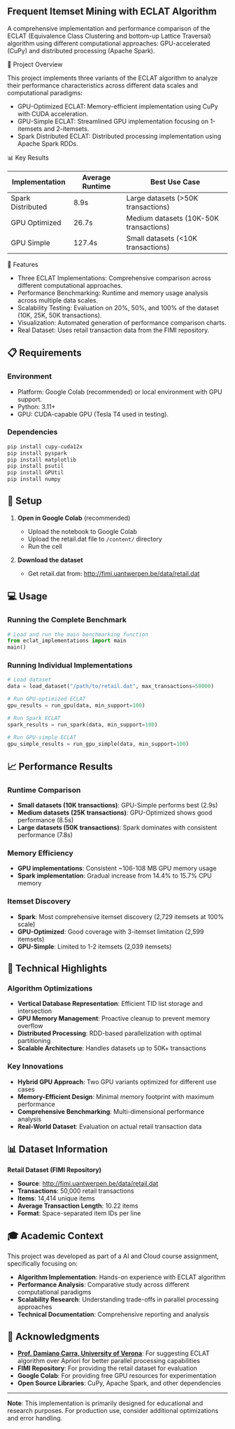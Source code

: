 ## Frequent Itemset Mining with ECLAT Algorithm

A comprehensive implementation and performance comparison of the ECLAT (Equivalence Class Clustering and bottom-up Lattice Traversal) algorithm using different computational approaches: GPU-accelerated (CuPy) and distributed processing (Apache Spark).

🎯 Project Overview

This project implements three variants of the ECLAT algorithm to analyze their performance characteristics across different data scales and computational paradigms:

- GPU-Optimized ECLAT: Memory-efficient implementation using CuPy with CUDA acceleration.
- GPU-Simple ECLAT: Streamlined GPU implementation focusing on 1-itemsets and 2-itemsets.
- Spark Distributed ECLAT: Distributed processing implementation using Apache Spark RDDs.

📊 Key Results

| Implementation    | Average Runtime | Best Use Case                 |
|-------------------|--------|----------------------------------------|
| Spark Distributed | 8.9s   | Large datasets (>50K transactions)     |
| GPU Optimized     | 26.7s  | Medium datasets (10K-50K transactions) |
| GPU Simple        | 127.4s | Small datasets (<10K transactions)     |

🚀 Features

- Three ECLAT Implementations: Comprehensive comparison across different computational approaches.
- Performance Benchmarking: Runtime and memory usage analysis across multiple data scales.
- Scalability Testing: Evaluation on 20%, 50%, and 100% of the dataset (10K, 25K, 50K transactions).
- Visualization: Automated generation of performance comparison charts.
- Real Dataset: Uses retail transaction data from the FIMI repository.

## 📋 Requirements

### Environment
- Platform: Google Colab (recommended) or local environment with GPU support.
- Python: 3.11+
- GPU: CUDA-capable GPU (Tesla T4 used in testing).

### Dependencies
```bash
pip install cupy-cuda12x
pip install pyspark
pip install matplotlib
pip install psutil
pip install GPUtil
pip install numpy
```

## 🔧 Setup

1. **Open in Google Colab** (recommended)
   - Upload the notebook to Google Colab
   - Upload the retail.dat file to `/content/` directory
   - Run the cell

2. **Download the dataset**
   - Get retail.dat from: http://fimi.uantwerpen.be/data/retail.dat

## 💻 Usage

### Running the Complete Benchmark

```python
# Load and run the main benchmarking function
from eclat_implementations import main
main()
```

### Running Individual Implementations

```python
# Load dataset
data = load_dataset("/path/to/retail.dat", max_transactions=50000)

# Run GPU-optimized ECLAT
gpu_results = run_gpu(data, min_support=100)

# Run Spark ECLAT
spark_results = run_spark(data, min_support=100)

# Run GPU-simple ECLAT
gpu_simple_results = run_gpu_simple(data, min_support=100)
```

## 📈 Performance Results

### Runtime Comparison
- **Small datasets (10K transactions)**: GPU-Simple performs best (2.9s)
- **Medium datasets (25K transactions)**: GPU-Optimized shows good performance (8.5s)
- **Large datasets (50K transactions)**: Spark dominates with consistent performance (7.8s)

### Memory Efficiency
- **GPU implementations**: Consistent ~106-108 MB GPU memory usage
- **Spark implementation**: Gradual increase from 14.4% to 15.7% CPU memory

### Itemset Discovery
- **Spark**: Most comprehensive itemset discovery (2,729 itemsets at 100% scale)
- **GPU-Optimized**: Good coverage with 3-itemset limitation (2,599 itemsets)
- **GPU-Simple**: Limited to 1-2 itemsets (2,039 itemsets)

## 🔬 Technical Highlights

### Algorithm Optimizations
- **Vertical Database Representation**: Efficient TID list storage and intersection
- **GPU Memory Management**: Proactive cleanup to prevent memory overflow
- **Distributed Processing**: RDD-based parallelization with optimal partitioning
- **Scalable Architecture**: Handles datasets up to 50K+ transactions

### Key Innovations
- **Hybrid GPU Approach**: Two GPU variants optimized for different use cases
- **Memory-Efficient Design**: Minimal memory footprint with maximum performance
- **Comprehensive Benchmarking**: Multi-dimensional performance analysis
- **Real-World Dataset**: Evaluation on actual retail transaction data

## 📊 Dataset Information

**Retail Dataset (FIMI Repository)**
- **Source**: http://fimi.uantwerpen.be/data/retail.dat
- **Transactions**: 50,000 retail transactions
- **Items**: 14,414 unique items
- **Average Transaction Length**: 10.22 items
- **Format**: Space-separated item IDs per line

## 🎓 Academic Context

This project was developed as part of a AI and Cloud course assignment, specifically focusing on:
- **Algorithm Implementation**: Hands-on experience with ECLAT algorithm
- **Performance Analysis**: Comparative study across different computational paradigms
- **Scalability Research**: Understanding trade-offs in parallel processing approaches
- **Technical Documentation**: Comprehensive reporting and analysis

## 🙏 Acknowledgments

- **[Prof. Damiano Carra, University of Verona](https://www.di.univr.it/?ent=persona&id=6412)**: For suggesting ECLAT algorithm over Apriori for better parallel processing capabilities
- **FIMI Repository**: For providing the retail dataset for evaluation
- **Google Colab**: For providing free GPU resources for experimentation
- **Open Source Libraries**: CuPy, Apache Spark, and other dependencies

---

**Note**: This implementation is primarily designed for educational and research purposes. For production use, consider additional optimizations and error handling.
